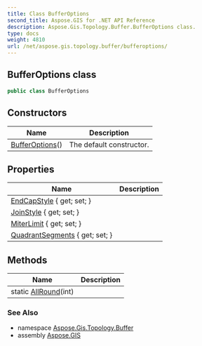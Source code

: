 ```yaml
---
title: Class BufferOptions
second_title: Aspose.GIS for .NET API Reference
description: Aspose.Gis.Topology.Buffer.BufferOptions class. 
type: docs
weight: 4810
url: /net/aspose.gis.topology.buffer/bufferoptions/
---
```

## BufferOptions class

```csharp
public class BufferOptions
```

## Constructors

| Name | Description |
| --- | --- |
| [BufferOptions](bufferoptions/)() | The default constructor. |

## Properties

| Name | Description |
| --- | --- |
| [EndCapStyle](../../aspose.gis.topology.buffer/bufferoptions/endcapstyle/) { get; set; } |  |
| [JoinStyle](../../aspose.gis.topology.buffer/bufferoptions/joinstyle/) { get; set; } |  |
| [MiterLimit](../../aspose.gis.topology.buffer/bufferoptions/miterlimit/) { get; set; } |  |
| [QuadrantSegments](../../aspose.gis.topology.buffer/bufferoptions/quadrantsegments/) { get; set; } |  |

## Methods

| Name | Description |
| --- | --- |
| static [AllRound](../../aspose.gis.topology.buffer/bufferoptions/allround/)(int) |  |

### See Also

* namespace [Aspose.Gis.Topology.Buffer](../../aspose.gis.topology.buffer/)
* assembly [Aspose.GIS](../../)


